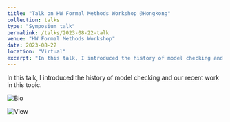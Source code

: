 ```yaml
---
title: "Talk on HW Formal Methods Workshop @Hongkong"
collection: talks
type: "Symposium talk"
permalink: /talks/2023-08-22-talk
venue: "HW Formal Methods Workshop"
date: 2023-08-22
location: "Virtual"
excerpt: "In this talk, I introduced the history of model checking and our recent work in this topic"
---
```


In this talk, I introduced the history of model checking and our recent work in this topic.


![Bio](http://lijwen2748.github.io/files/images/hw-talk-230822-1.jpg)


![View](http://lijwen2748.github.io/files/images/hw-talk-230822-2.jpg)
